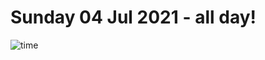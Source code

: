 # Sunday 04 Jul 2021 - all day!
![time](https://github.com/rich-ctm/today/workflows/time/badge.svg)
